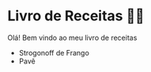 # Livro de Receitas :man_cook:

Olá! Bem vindo ao meu livro de receitas

- Strogonoff de Frango
- Pavê